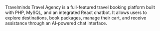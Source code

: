 Travelminds Travel Agency is a full-featured travel booking platform built with PHP, MySQL, and an integrated React chatbot. It allows users to explore destinations, book packages, manage their cart, and receive assistance through an AI-powered chat interface.
